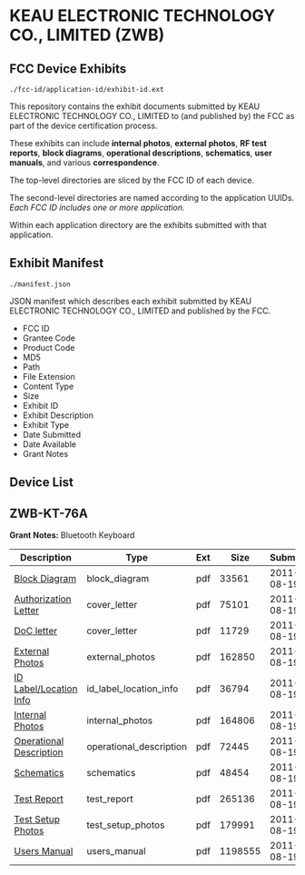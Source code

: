 # KEAU  ELECTRONIC TECHNOLOGY CO., LIMITED (ZWB)
## FCC Device Exhibits

```
./fcc-id/application-id/exhibit-id.ext
```

This repository contains the exhibit documents submitted by KEAU  ELECTRONIC TECHNOLOGY CO., LIMITED to (and published by) the FCC as part of the device certification process.

These exhibits can include **internal photos**, **external photos**, **RF test reports**, **block diagrams**, **operational descriptions**, **schematics**, **user manuals**, and various **correspondence**.

The top-level directories are sliced by the FCC ID of each device.

The second-level directories are named according to the application UUIDs. *Each FCC ID includes one or more application.*

Within each application directory are the exhibits submitted with that application. 

## Exhibit Manifest

```
./manifest.json
```

JSON manifest which describes each exhibit submitted by KEAU  ELECTRONIC TECHNOLOGY CO., LIMITED and published by the FCC.

- FCC ID
- Grantee Code
- Product Code
- MD5
- Path
- File Extension
- Content Type
- Size
- Exhibit ID
- Exhibit Description
- Exhibit Type
- Date Submitted
- Date Available
- Grant Notes

## Device List
## ZWB-KT-76A
**Grant Notes:** Bluetooth Keyboard

| Description | Type | Ext | Size | Submitted | Available |
| ----------- | ---- | --- | ---- | --------- | --------- |
| [Block Diagram](ZWB-KT-76A/5727dc17d159ed26612b7760358d85bc/1472158.pdf) | block_diagram | pdf | 33561 | 2011-08-19 | 2011-08-19 |
| [Authorization Letter](ZWB-KT-76A/5727dc17d159ed26612b7760358d85bc/1526563.pdf) | cover_letter | pdf | 75101 | 2011-08-19 | 2011-08-19 |
| [DoC letter](ZWB-KT-76A/5727dc17d159ed26612b7760358d85bc/1526564.pdf) | cover_letter | pdf | 11729 | 2011-08-19 | 2011-08-19 |
| [External Photos](ZWB-KT-76A/5727dc17d159ed26612b7760358d85bc/1526566.pdf) | external_photos | pdf | 162850 | 2011-08-19 | 2011-08-19 |
| [ID Label/Location Info](ZWB-KT-76A/5727dc17d159ed26612b7760358d85bc/1526567.pdf) | id_label_location_info | pdf | 36794 | 2011-08-19 | 2011-08-19 |
| [Internal Photos](ZWB-KT-76A/5727dc17d159ed26612b7760358d85bc/1526568.pdf) | internal_photos | pdf | 164806 | 2011-08-19 | 2011-08-19 |
| [Operational Description](ZWB-KT-76A/5727dc17d159ed26612b7760358d85bc/1516464.pdf) | operational_description | pdf | 72445 | 2011-08-19 | 2011-08-19 |
| [Schematics](ZWB-KT-76A/5727dc17d159ed26612b7760358d85bc/1465641.pdf) | schematics | pdf | 48454 | 2011-08-19 | 2011-08-19 |
| [Test Report](ZWB-KT-76A/5727dc17d159ed26612b7760358d85bc/1526571.pdf) | test_report | pdf | 265136 | 2011-08-19 | 2011-08-19 |
| [Test Setup Photos](ZWB-KT-76A/5727dc17d159ed26612b7760358d85bc/1526572.pdf) | test_setup_photos | pdf | 179991 | 2011-08-19 | 2011-08-19 |
| [Users Manual](ZWB-KT-76A/5727dc17d159ed26612b7760358d85bc/1516471.pdf) | users_manual | pdf | 1198555 | 2011-08-19 | 2011-08-19 |
